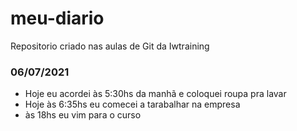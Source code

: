 # meu-diario
Repositorio criado nas aulas de Git da Iwtraining

### 06/07/2021
- Hoje eu acordei às 5:30hs da manhã e coloquei roupa pra lavar
- Hoje às 6:35hs eu comecei a tarabalhar na empresa
- às 18hs eu vim para o curso
